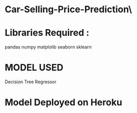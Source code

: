 # Car-Selling-Price-Prediction\
# Libraries Required :
pandas
numpy
matplolib
seaborn
sklearn

# MODEL USED
Decision Tree Regressor

# Model Deployed on Heroku
